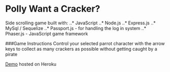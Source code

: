 # Polly Want a Cracker?

Side scrolling game built with:
..* JavaScript
..* Node.js
..* Express.js
..* MySql / Sequelize
..* Passport.js - for handling the log in system
..* Phaser.js - JavaScript game framework

###Game Instructions
Control your selected parrot character with the arrow keys to collect as many crackers as possible without getting caught by a pirate

[Demo](https://warm-coast-71866.herokuapp.com/) hosted on Heroku
